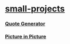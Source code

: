 # [small-projects](https://younissk.github.io/small-projects/)

### [Quote Generator](https://younissk.github.io/small-projects/quote-generator/index.html)
### [Picture in Picture](https://younissk.github.io/small-projects/picture-in-piicture/index.html)
